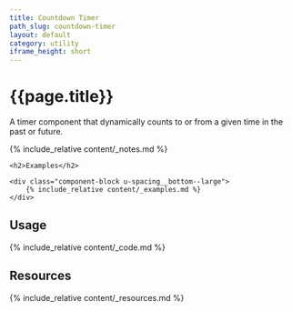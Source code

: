 ```yaml
---
title: Countdown Timer
path_slug: countdown-timer
layout: default
category: utility
iframe_height: short
---
```


<div class="u-align-center--small">
	<h1>{{page.title}}</h1>
	<p class="u-lighten u-spacing__bottom--large">
		A timer component that dynamically counts to or from a given time in the past or future.
	</p>
</div>

{% include_relative content/_notes.md %}

<div class="u-spacing__top--large">

	<h2>Examples</h2>

	<div class="component-block u-spacing__bottom--large">
		{% include_relative content/_examples.md %}
	</div>
</div>

## Usage
<div class="component-block u-spacing__bottom--large">
	{% include_relative content/_code.md %}
</div>

## Resources
<div class="component-block u-spacing__bottom--large">
	{% include_relative content/_resources.md %}
</div>
